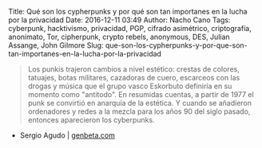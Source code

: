 Title: Qué son los cypherpunks y por qué son tan importanes en la lucha por la privacidad
Date: 2016-12-11 03:49
Author: Nacho Cano
Tags: cyberpunk, hacktivismo, privacidad, PGP, cifrado asimétrico, criptografía, anonimato, Tor, cipherpunk, crypto rebels, anonymous, DES, Julian Assange, John Gilmore
Slug: que-son-los-cypherpunks-y-por-que-son-tan-importanes-en-la-lucha-por-la-privacidad

> Los punkis trajeron cambios a nivel estético: crestas de colores, tatuajes,
> botas militares, cazadoras de cuero, escarceos con las drogas y música que el
> grupo vasco Eskorbuto definiría en su momento como "antitodo". En resumidas
> cuentas, a partir de 1977 el punk se convirtió en anarquía de la estética. Y
> cuando se añadieron ordenadores y redes a la mezcla para los años 90 del
> siglo pasado, entonces aparecieron los cyberpunks.

- Sergio Agudo | [genbeta.com][]

  [genbeta.com]: http://www.genbeta.com/a-fondo/que-son-los-cypherpunks-y-por-que-son-tan-importanes-en-la-lucha-por-la-privacidad
    "Qué son los cypherpunks y por qué son tan importanes en la lucha por la privacidad"
